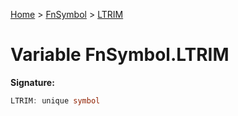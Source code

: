 [Home](../../../index.md) &gt; [FnSymbol](../../fnsymbol.md) &gt; [LTRIM](./ltrim.md)

# Variable FnSymbol.LTRIM


<b>Signature:</b>

```typescript
LTRIM: unique symbol
```
